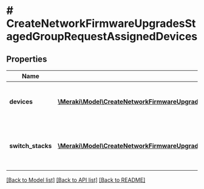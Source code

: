 # # CreateNetworkFirmwareUpgradesStagedGroupRequestAssignedDevices

## Properties

Name | Type | Description | Notes
------------ | ------------- | ------------- | -------------
**devices** | [**\Meraki\Model\CreateNetworkFirmwareUpgradesStagedGroupRequestAssignedDevicesDevicesInner[]**](CreateNetworkFirmwareUpgradesStagedGroupRequestAssignedDevicesDevicesInner.md) | Data Array of Devices containing the name and serial | [optional]
**switch_stacks** | [**\Meraki\Model\CreateNetworkFirmwareUpgradesStagedGroupRequestAssignedDevicesSwitchStacksInner[]**](CreateNetworkFirmwareUpgradesStagedGroupRequestAssignedDevicesSwitchStacksInner.md) | Data Array of Switch Stacks containing the name and id | [optional]

[[Back to Model list]](../../README.md#models) [[Back to API list]](../../README.md#endpoints) [[Back to README]](../../README.md)
